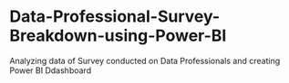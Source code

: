 # Data-Professional-Survey-Breakdown-using-Power-BI
Analyzing data of Survey conducted on Data Professionals and creating Power BI Ddashboard 
